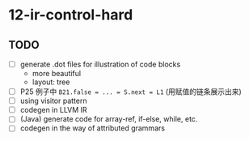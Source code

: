 # 12-ir-control-hard

## TODO

- [ ] generate .dot files for illustration of code blocks
	- more beautiful
	- layout: tree
- [ ] P25 例子中 `B21.false = ... = S.next = L1` (用赋值的链条展示出来)
- [ ] using visitor pattern
- [ ] codegen in LLVM IR
- [ ] (Java) generate code for array-ref, if-else, while, etc.
- [ ] codegen in the way of attributed grammars